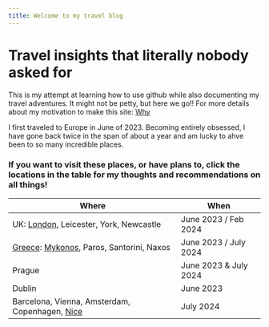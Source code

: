 ```yaml
---
title: Welcome to my travel blog
---
```

# Travel insights that literally nobody asked for
This is my attempt at learning how to use github while also documenting my travel adventures. 
It might not be petty, but here we go!! For more details about my motivation to make this site: [Why](./Why.md)

I first traveled to Europe in June of 2023. Becoming entirely obsessed, I have gone back twice in the span of about a year and am lucky to ahve been to so many incredible places. 

### If you want to visit these places, or have plans to, click the locations in the table for my thoughts and recommendations on all things!

| Where | When |
| ----------- | ----------- |
| UK: [London](./locations/london.md), Leicester, York, Newcastle | June 2023 / Feb 2024 |
| [Greece](./locations/greece_overall.md): [Mykonos](./locations/mykonos.md), Paros, Santorini, Naxos | June 2023 / July 2024 |
| Prague | June 2023 & July 2024 |
| Dublin | June 2023 |
| Barcelona, Vienna, Amsterdam, Copenhagen, [Nice](./locations/SOF.md) | July 2024 |
